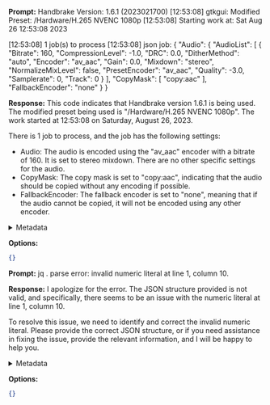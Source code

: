 **Prompt:**
Handbrake Version: 1.6.1 (2023021700)
[12:53:08] gtkgui: Modified Preset: /Hardware/H.265 NVENC 1080p
[12:53:08] Starting work at: Sat Aug 26 12:53:08 2023

[12:53:08] 1 job(s) to process
[12:53:08] json job:
{
    "Audio": {
        "AudioList": [
            {
                "Bitrate": 160,
                "CompressionLevel": -1.0,
                "DRC": 0.0,
                "DitherMethod": "auto",
                "Encoder": "av_aac",
                "Gain": 0.0,
                "Mixdown": "stereo",
                "NormalizeMixLevel": false,
                "PresetEncoder": "av_aac",
                "Quality": -3.0,
                "Samplerate": 0,
                "Track": 0
            }
        ],
        "CopyMask": [
            "copy:aac"
        ],
        "FallbackEncoder": "none"
    }
}


**Response:**
This code indicates that Handbrake version 1.6.1 is being used. The modified preset being used is "/Hardware/H.265 NVENC 1080p". The work started at 12:53:08 on Saturday, August 26, 2023.

There is 1 job to process, and the job has the following settings:

- Audio: The audio is encoded using the "av_aac" encoder with a bitrate of 160. It is set to stereo mixdown. There are no other specific settings for the audio.
- CopyMask: The copy mask is set to "copy:aac", indicating that the audio should be copied without any encoding if possible.
- FallbackEncoder: The fallback encoder is set to "none", meaning that if the audio cannot be copied, it will not be encoded using any other encoder.

<details><summary>Metadata</summary>

- Duration: 4713 ms
- Datetime: 2023-08-26T12:48:56.378123
- Model: gpt-3.5-turbo-0613

</details>

**Options:**
```json
{}
```

**Prompt:**
jq . parse error: invalid numeric literal at line 1, column 10.

**Response:**
I apologize for the error. The JSON structure provided is not valid, and specifically, there seems to be an issue with the numeric literal at line 1, column 10.

To resolve this issue, we need to identify and correct the invalid numeric literal. Please provide the correct JSON structure, or if you need assistance in fixing the issue, provide the relevant information, and I will be happy to help you.

<details><summary>Metadata</summary>

- Duration: 2957 ms
- Datetime: 2023-08-26T12:49:30.827897
- Model: gpt-3.5-turbo-0613

</details>

**Options:**
```json
{}
```

